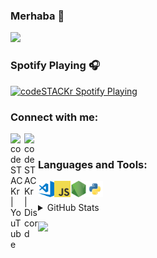### Merhaba :wave:

![](https://discord.c99.nl/widget/theme-2/844835149002440705.png)

### Spotify Playing :headphones:

[<img src="https://now-playing-codestackr.vercel.app/api/spotify-playing" alt="codeSTACKr Spotify Playing" width="350" />](https://open.spotify.com/user/yigiterbil07?si=cbcdf3e908b9494b)



### Connect with me:

[<img align="left" alt="codeSTACKr | YouTube" width="22px" src="https://cdn.jsdelivr.net/npm/simple-icons@v3/icons/youtube.svg" />][Youtube]
[<img align="left" alt="codeSTACKr | Discord" width="22px" src="https://cdn.jsdelivr.net/npm/simple-icons@v3/icons/discord.svg" />][Discord]

<br />



### Languages and Tools:

<img align="left" alt="Visual Studio Code" width="26px" src="https://raw.githubusercontent.com/github/explore/80688e429a7d4ef2fca1e82350fe8e3517d3494d/topics/visual-studio-code/visual-studio-code.png" />
<img align="left" alt="JavaScript" width="26px" src="https://raw.githubusercontent.com/github/explore/80688e429a7d4ef2fca1e82350fe8e3517d3494d/topics/javascript/javascript.png" />
<img align="left" alt="Node.js" width="26px" src="https://raw.githubusercontent.com/github/explore/80688e429a7d4ef2fca1e82350fe8e3517d3494d/topics/nodejs/nodejs.png" />
<img align="left" alt="Python" width="26px" src="https://raw.githubusercontent.com/github/explore/80688e429a7d4ef2fca1e82350fe8e3517d3494d/topics/python/python.png" />

<br />
<br />

<details>
  <summary>GitHub Stats</summary>
<img src="https://github-readme-stats.vercel.app/api?username=Rexinn&count_private=true&show_icons=true&theme=dark&hide_border=true" width="%100" height="150px" alt="stats" />
</details>

[youtube]: https://www.youtube.com/Rexin
[discord]: https://discord.com/users/797030756500111360


![](https://komarev.com/ghpvc/?username=Rexinn&color=red&style=flat-square)
